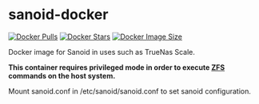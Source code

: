 # sanoid-docker

[![Docker Pulls](https://badgen.net/docker/pulls/tonymmm1/sanoid-docker?icon=docker&label=pulls)](https://hub.docker.com/r/tonymmm1/sanoid-docker/)
[![Docker Stars](https://badgen.net/docker/stars/tonymmm1/sanoid-docker?icon=docker&label=stars)](https://hub.docker.com/r/tonymmm1/sanoid-docker/) 
[![Docker Image Size](https://badgen.net/docker/size/tonymmm1/sanoid-docker?icon=docker&label=image%20size)](https://hub.docker.com/r/tonymmm1/sanoid-docker/)

Docker image for Sanoid in uses such as TrueNas Scale.

**This container requires privileged mode in order to execute [ZFS](https://openzfs.org/wiki/Main_Page) commands on the host system.**

Mount sanoid.conf in /etc/sanoid/sanoid.conf to set sanoid configuration.
